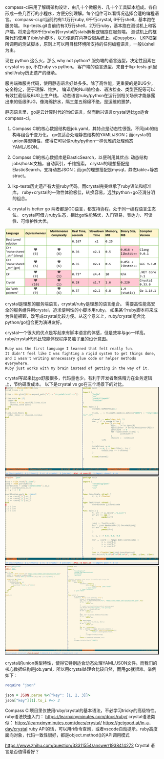 compass-ci采用了解耦架构设计，由几十个微服务、几十个工具脚本组成。各自形成一些几百行的小程序，方便分别理解。每个组件可以看情况选择合适的编程语言。
compass-ci.git当前约有1.1万行ruby, 6千行crystal, 6千行shell，基本跑在服务端。
lkp-tests.git当前约有3万行shell，2万行ruby，基本跑在测试机上和客户端。将来会有8千行ruby转crystal的stats解析逻辑跑在服务端。
测试机上的框架代码使用了/bin/sh脚本，以方便跑在内存受限系统上，如busybox。
LKP框架所调用的测试脚本，原则上可以用目标环境所支持的任何编程语言，一般以shell为主。

现在 python 这么火，那么 why not python?
服务端的语言选型，决定性因素在crystal vs go, 不在ruby vs python。
客户端的语言选型，来自于lkp-tests.git里shell/ruby历史遗产的继承。

服务端微服务代码，使用静态语言好处多多。除了高性能，更重要的是BUG少，安全稳定，便于理解、维护。
编译期的Null值检查、语法检查、类型匹配等可以有效拦截低级BUG上生产线。
动态语言ruby/python在运行到相关场景才能暴露出来的低级BUG，像海绵挤水，隔三差五绵绵不绝，是运维的噩梦。

静态语言里，go是云计算时代的当红语言，然而新兴语言crystal远比go适合compass-ci。

1) Compass CI的核心数据结构是job.yaml，其特点是动态性很强，不同job的结构与组合千变万化。
   go仅适合处理静态结构的YAML/JSON；而crystal的union类型特性，使得它可以像ruby/python一样优雅的处理动态YAML/JSON。

2) Compass CI的核心数据库是ElasticSearch，以便利用其优点: 动态结构jobs/hosts文档，自动索引，千维搜索。
   crystal的理想搭配是ElasticSearch，支持动态JSON；而go的理想搭配是mysql，静态table+静态struct。

3) lkp-tests历史遗产有大量ruby代码。而crystal完美继承了ruby语法和标准库。
   ruby+crystal的一致性体验极佳，转换容易，远胜python+go泾渭分明的组合。

4) crystal is better go
   两者都是GC语言，都支持协程，处于同一编程语言生态位。
   crystal可借力ruby生态，相比go性能略优，入门容易，表达力、可读性、可维护性大优。

![静态语言比较](../images/static-lang-table.png)

crystal是理想的服务端语言，crystal/ruby是理想的语言组合。
需要高性能高安全的服务组件用crystal，追求便利性的小脚本用ruby。
如果某个ruby脚本将来成为性能瓶颈，改写成crystal比较方便。从这个意义上，ruby/crystal组合比python/go组合更为演进友好。

crystal一个很大的优点是写起来有脚本语言的体感，但是效率与go一样高。
ruby/crystal代码比较能体现程序员脑子里的设计意图。

	Ruby was the first language I learned that felt really fun.
	It didn't feel like I was fighting a rigid system to get things done,
	and I wasn't writing unnecessary glue code or helper methods everywhere.
	Ruby just works with my brain instead of getting in the way of it.

crystal写起来比go舒服很多，代码量也少。有利于开发者聚焦精力在业务逻辑上，节约研发成本。
以下是crystal vs go在三个场景下的对比。
![并行统计文件行数](../images/channel-crystal-go.png)
![JSON解析统计](../images/json-crystal-go.png)
![微服务](../images/microservice-crystal-go.png)

crystal的union类型特性，使得它特别适合动态处理YAML/JSON文件。而我们的核心数据结构是job.yaml，所以用crystal处理会比较自然，而用go就很难。举例如下：

```ruby
require "json"

json = JSON.parse %<{"key": [1, 2, 3]}>
json["key"][1].to_i #=> 2
```

Compass CI项目里仅使用ruby/crystal的基本语法，不必学习tricky的高级特性。
ruby语法快速入门： https://learnxinyminutes.com/docs/ruby/
crystal语法类似： https://learnxinyminutes.com/docs/crystal/
				 https://getgood.at/in-a-day/crystal
ruby API的话，可以用ri命令查询，或者vscode自动提示。ruby高度面向对象，代码一致性很好，都是object.method()的API调用模式

https://www.zhihu.com/question/33311554/answer/1938414272
Crystal 语言是否值得看好？
